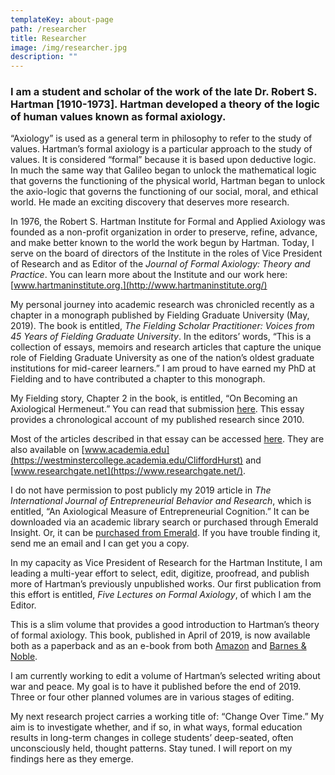 ```yaml
---
templateKey: about-page
path: /researcher
title: Researcher
image: /img/researcher.jpg
description: ""
---
```

### I am a student and scholar of the work of the late Dr. Robert S. Hartman \[1910-1973]. Hartman developed a theory of the logic of human values known as formal axiology.

“Axiology” is used as a general term in philosophy to refer to the study of values. Hartman’s formal axiology is a particular approach to the study of values. It is considered “formal” because it is based upon deductive logic. In much the same way that Galileo began to unlock the mathematical logic that governs the functioning of the physical world, Hartman began to unlock the axio-logic that governs the functioning of our social, moral, and ethical world. He made an exciting discovery that deserves more research.

In 1976, the Robert S. Hartman Institute for Formal and Applied Axiology was founded as a non-profit organization in order to preserve, refine, advance, and make better known to the world the work begun by Hartman. Today, I serve on the board of directors of the Institute in the roles of Vice President of Research and as Editor of the *Journal of Formal Axiology: Theory and Practice*. You can learn more about the Institute and our work here: [www.hartmaninstitute.org.](http://www.hartmaninstitute.org/)

My personal journey into academic research was chronicled recently as a chapter in a monograph published by Fielding Graduate University (May, 2019). The book is entitled, *The Fielding Scholar Practitioner: Voices from 45 Years of Fielding Graduate University*. In the editors’ words, “This is a collection of essays, memoirs and research articles that capture the unique role of Fielding Graduate University as one of the nation’s oldest graduate institutions for mid-career learners.” I am proud to have earned my PhD at Fielding and to have contributed a chapter to this monograph.

My Fielding story, Chapter 2 in the book, is entitled, “On Becoming an Axiological Hermeneut.” You can read that submission [here](https://cliffordhurst.com/assets/pdfs/Hurst_On_becoming_an_axiological_hermeneut.pdf). This essay provides a chronological account of my published research since 2010.

Most of the articles described in that essay can be accessed [here](https://cliffordhurst.com/researcher/articles.html). They are also available on [www.academia.edu](https://westminstercollege.academia.edu/CliffordHurst) and [www.researchgate.net](https://www.researchgate.net/).

I do not have permission to post publicly my 2019 article in *The International Journal of Entrepreneurial Behavior and Research*, which is entitled, “An Axiological Measure of Entrepreneurial Cognition.” It can be downloaded via an academic library search or purchased through Emerald Insight. Or, it can be [purchased from Emerald](https://www.emeraldinsight.com/doi/full/10.1108/IJEBR-05-2018-0337). If you have trouble finding it, send me an email and I can get you a copy.

In my capacity as Vice President of Research for the Hartman Institute, I am leading a multi-year effort to select, edit, digitize, proofread, and publish more of Hartman’s previously unpublished works. Our first publication from this effort is entitled, *Five Lectures on Formal Axiology*, of which I am the Editor.

This is a slim volume that provides a good introduction to Hartman’s theory of formal axiology. This book, published in April of 2019, is now available both as a paperback and as an e-book from both [Amazon](https://www.amazon.com/Lectures-Formal-Axiology-Robert-Hartman/dp/1642280267/ref=sr_1_1?keywords=Clifford+G.+Hurst&qid=1562162751&s=books&sr=1-1) and [Barnes & Noble](https://www.barnesandnoble.com/w/five-lectures-on-formal-axiology-robert-s-hartman/1131056179?ean=9781642280265).

I am currently working to edit a volume of Hartman’s selected writing about war and peace. My goal is to have it published before the end of 2019. Three or four other planned volumes are in various stages of editing.

My next research project carries a working title of: “Change Over Time.” My aim is to investigate whether, and if so, in what ways, formal education results in long-term changes in college students’ deep-seated, often unconsciously held, thought patterns. Stay tuned. I will report on my findings here as they emerge.